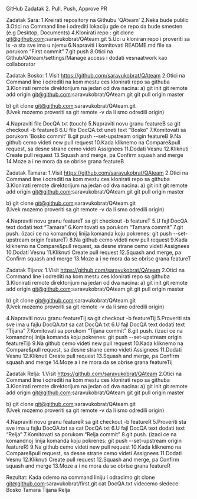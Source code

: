 GitHub Zadatak 2.
Pull, Push, Approve PR

Zadatak Sara:
1.Kreirati repository na Githubu ‘QAteam’
2.Neka bude public
3.Otici na Command line i odrediti lokaciju gde ce repo da bude smesten (e.g Desktop, Documents)
4.Klonirati repo : git clone git@github.com:saravukobrat/QAteam.git
5.Uci u kloniran repo i proveriti sa ls -a sta sve ima u njemu
6.Napraviti i komitovati README.md file sa porukom “First commit”
7.git push
8.Otici na Github/QAteam/settings/Manage access i dodati vesnaatwork kao collaborator



Zadatak Bosko:
1.Visit https://github.com/saravukobrat/QAteam
2.Otici na Command line i odrediti na kom mestu ces klonirati repo sa githuba
3.Klonirati remote direktorijum na jedan od dva nacina:
a)	git init
	git remote add origin git@github.com:saravukobrat/QAteam.git
	git pull origin master

b)	git clone git@github.com:saravukobrat/QAteam.git	
(Uvek mozemo proveriti sa git remote -v da li smo odredili origin)

4.Napraviti file DocQA.txt (touch)
5.Napraviti novu granu featureB sa git checkout -b featureB
6.U file DocQA.txt uneti text ‘’Bosko”
7.Komitovati sa porukom ‘Bosko commit’
8.git push --set-upstream origin featureB
9.Na github cemo videti new pull request
10.Kada kliknemo na Compare&pull request, sa desne strane cemo videti Assignees
11.Dodati Vesnu
12.Kliknuti Create pull request
13.Squash and merge, pa Confirm squash and merge
14.Moze a i ne mora da se obrise grana featureB


Zadatak Tamara:
1.Visit https://github.com/saravukobrat/QAteam
2.Otici na Command line i odrediti na kom mestu ces klonirati repo sa githuba
3.Klonirati remote direktorijum na jedan od dva nacina:
a)	git init
	git remote add origin git@github.com:saravukobrat/QAteam.git
	git pull origin master

b)	git clone git@github.com:saravukobrat/QAteam.git	
(Uvek mozemo proveriti sa git remote -v da li smo odredili origin)

4.Napraviti novu granu featureT sa git checkout -b featureT
5.U fajl DocQA text dodati text “Tamara”
6.Komitovati  sa porukom “Tamara commit”
7.git push. (izaci ce na komandnoj linija komanda koju pokrenes: git push --set-upstream origin featureT)
8.Na github cemo videti new pull request
9.Kada kliknemo na Compare&pull request, sa desne strane cemo videti Assignees
10.Dodati Vesnu 
11.Kliknuti Create pull request
12.Squash and merge, pa Confirm squash and merge
13.Moze a i ne mora da se obrise grana featureT

Zadatak Tijana:
1.Visit https://github.com/saravukobrat/QAteam
2.Otici na Command line i odrediti na kom mestu ces klonirati repo sa githuba
3.Klonirati remote direktorijum na jedan od dva nacina:
a)	git init
	git remote add origin git@github.com:saravukobrat/QAteam.git
	git pull origin master

b)	git clone git@github.com:saravukobrat/QAteam.git	
(Uvek mozemo proveriti sa git remote -v da li smo odredili origin)

4.Napraviti novu granu featureTij sa git checkout -b featureTij
5.Proveriti sta sve ima u fajlu DocQA.txt sa cat DocQA.txt
6.U fajl DocQA text dodati text “Tijana”
7.Komitovati  sa porukom “Tijana commit”
8.git push. (izaci ce na komandnoj linija komanda koju pokrenes: git push --set-upstream origin featureTij)
9.Na github cemo videti new pull request
10.Kada kliknemo na Compare&pull request, sa desne strane cemo videti Assignees
11.Dodati Vesnu 
12.Kliknuti Create pull request
13.Squash and merge, pa Confirm squash and merge
14.Moze a i ne mora da se obrise grana featureTij


Zadatak Relja:
1.Visit https://github.com/saravukobrat/QAteam
2.Otici na Command line i odrediti na kom mestu ces klonirati repo sa githuba
3.Klonirati remote direktorijum na jedan od dva nacina:
a)	git init
	git remote add origin git@github.com:saravukobrat/QAteam.git
	git pull origin master

b)	git clone git@github.com:saravukobrat/QAteam.git	
(Uvek mozemo proveriti sa git remote -v da li smo odredili origin)

4.Napraviti novu granu featureR sa git checkout -b featureR
5.Proveriti sta sve ima u fajlu DocQA.txt sa cat DocQA.txt
6.U fajl DocQA text dodati text “Relja”
7.Komitovati  sa porukom “Relja commit”
8.git push. (izaci ce na komandnoj linija komanda koju pokrenes: git push --set-upstream origin featureR)
9.Na github cemo videti new pull request
10.Kada kliknemo na Compare&pull request, sa desne strane cemo videti Assignees
11.Dodati Vesnu 
12.Kliknuti Create pull request
12.Squash and merge, pa Confirm squash and merge
13.Moze a i ne mora da se obrise grana featureR

Rezultat:
Kada odemo na command liniju
i odradimo git clone git@github.com:saravukobrat/first.git
cat DocQA.txt
videcemo sledece:
Bosko
Tamara
Tijana
Relja


